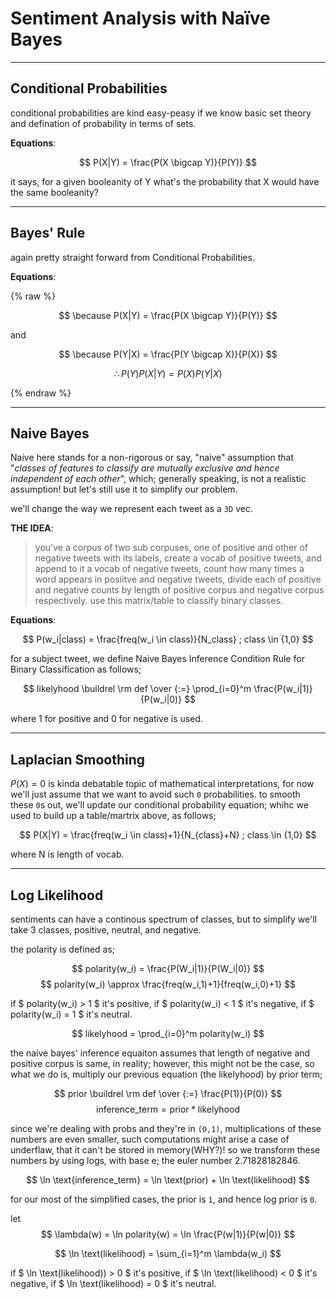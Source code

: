 # Sentiment Analysis with Naïve Bayes

____________________________

## Conditional Probabilities
conditional probabilities are kind easy-peasy if we know basic set theory and defination of probability in terms of sets.

**Equations**:

$$ P(X|Y) = \frac{P(X \bigcap Y)}{P(Y)} $$

it says, for a given booleanity of Y what's the probability that X would have the same booleanity?

__________________


## Bayes' Rule
again pretty straight forward from Conditional Probabilities.

**Equations**:

{% raw %}

$$ \because P(X|Y) = \frac{P(X \bigcap Y)}{P(Y)} $$

and

$$ \because P(Y|X) = \frac{P(Y \bigcap X)}{P(X)} $$

$$ \therefore P(Y)P(X|Y) = P(X)P(Y|X) $$

{% endraw %}

______________________


## Naive Bayes
Naive here stands for a non-rigorous or say, "naive" assumption that "_classes of features to classify are mutually exclusive and hence independent of each other_", which; generally speaking, is not a realistic assumption!
but let's still use it to simplify our problem.

we'll change the way we represent each tweet as a `3D` vec.

**THE IDEA**:
> you've a corpus of two sub corpuses, one of positive and other of negative tweets with its labels, create a vocab of positive tweets, and append to it a vocab of negative tweets, count how many times a word appears in posiitve and negative tweets, divide each of positive and negative counts by length of positive corpus and negative corpus respectively. use this matrix/table to classify binary classes.

**Equations**:

$$ P(w_i|class) = \frac{freq(w_i \in class)}{N_class} ; class \in {1,0} $$

for a subject tweet, we define Naive Bayes Inference Condition Rule for Binary Classification as follows;

$$ likelyhood \buildrel \rm def \over {:=} \prod_{i=0}^m \frac{P(w_i|1)}{P(w_i|0)} $$

where 1 for positive and 0 for negative is used.

_________________


## Laplacian Smoothing
$P(X)=0$ is kinda debatable topic of mathematical interpretations, for now we'll just assume that we want to avoid such `0` probabilities. to smooth these `0`s out, we'll update our conditional probability equation; whihc we used to build up a table/martrix above, as follows;

$$ P(X|Y) = \frac{freq(w_i \in class)+1}{N_{class}+N} ; class \in {1,0} $$

where N is length of vocab.

_____________


## Log Likelihood
sentiments can have a continous spectrum of classes, but to simplify we'll take 3 classes, positive, neutral, and negative.

the polarity is defined as;

$$ polarity(w_i) = \frac{P(W_i|1)}{P(W_i|0)} $$
$$ polarity(w_i) \approx \frac{freq(w_i,1)+1}{freq(w_i,0)+1} $$

if $ polarity(w_i) > 1 $ it's positive, if $ polarity(w_i) < 1 $ it's negative, if $ polarity(w_i) = 1 $ it's neutral.

$$ likelyhood = \prod_{i=0}^m polarity(w_i) $$

the naive bayes' inference equaiton assumes that length of negative and positive corpus is same, in reality; however, this might not be the case, so what we do is, multiply our previous equation (the likelyhood) by prior term;

$$ prior \buildrel \rm def \over {:=} \frac{P(1)}{P(0)} $$
$$ \text{inference_term} = \text{prior} * \text{likelyhood} $$

since we're dealing with probs and they're in `(0,1)`, multiplications of these numbers are even smaller, such computations might arise a case of underflaw, that it can't be stored in memory(WHY?)! so we transform these numbers by using logs, with base e; the euler number 2.71828182846.

$$ \ln \text{inference_term} = \ln \text(prior) + \ln \text(likelihood) $$

for our most of the simplified cases, the prior is `1`, and hence log prior is `0`.

let $$ \lambda(w) = \ln polarity(w) = \ln \frac{P(w|1)}{P(w|0)} $$

$$ \ln \text(likelihood) = \sum_{i=1}^m \lambda(w_i) $$

if $ \ln \text(likelihood)) > 0 $ it's positive, if $ \ln \text(likelihood) < 0 $ it's negative, if $ \ln \text(likelihood) = 0 $ it's neutral.
